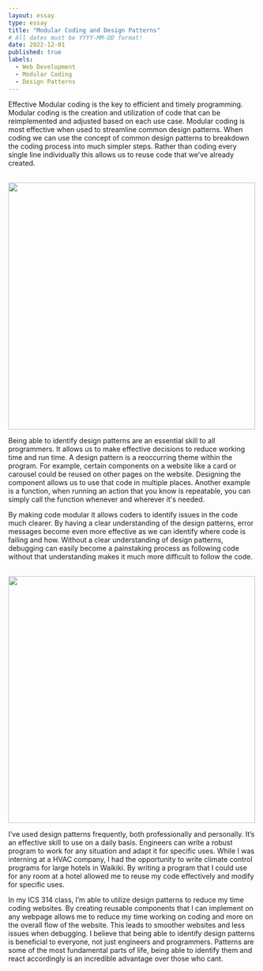 ```yaml
---
layout: essay
type: essay
title: "Modular Coding and Design Patterns"
# All dates must be YYYY-MM-DD format!
date: 2022-12-01
published: true
labels:
  - Web Development
  - Modular Coding
  - Design Patterns
---
```


Effective Modular coding is the key to efficient and timely programming. Modular coding is the creation and utilization of code that can be reimplemented and adjusted based on each use case. Modular coding is most effective when used to streamline common design patterns. When coding we can use the concept of common design patterns to breakdown the coding process into much simpler steps. Rather than coding every single line individually this allows us to reuse code that we’ve already created.

<br><img width="500px" class="rounded float-start pe-4" src="https://image.slidesharecdn.com/modularprogramming-200112103156/85/modular-programming-6-320.jpg?cb=1666771166"><br>

Being able to identify design patterns are an essential skill to all programmers. It allows us to make effective decisions to reduce working time and run time. A design pattern is a reoccurring theme within the program. For example, certain components on a website like a card or carousel could be reused on other pages on the website. Designing the component allows us to use that code in multiple places. Another example is a function, when running an action that you know is repeatable, you can simply call the function whenever and wherever it's needed. 

By making code modular it allows coders to identify issues in the code much clearer. By having a clear understanding of the design patterns, error messages become even more effective as we can identify where code is failing and how. Without a clear understanding of design patterns, debugging can easily become a painstaking process as following code without that understanding makes it much more difficult to follow the code.

<br><img width="500px" class="rounded float-start pe-4" src="https://upload.wikimedia.org/wikipedia/commons/f/fd/City_of_Waikiki_view.jpg"><br>

I’ve used design patterns frequently, both professionally and personally. It’s an effective skill to use on a daily basis. Engineers can write a robust program to work for any situation and adapt it for specific uses. While I was interning at a HVAC company, I had the opportunity to write climate control programs for large hotels in Waikiki. By writing a program that I could use for any room at a hotel allowed me to reuse my code effectively and modify for specific uses. 

In my ICS 314 class, I’m able to utilize design patterns to reduce my time coding websites. By creating reusable components that I can implement on any webpage allows me to reduce my time working on coding and more on the overall flow of the website. This leads to smoother websites and less issues when debugging. I believe that being able to identify design patterns is beneficial to everyone, not just engineers and programmers. Patterns are some of the most fundamental parts of life, being able to identify them and react accordingly is an incredible advantage over those who cant. 
